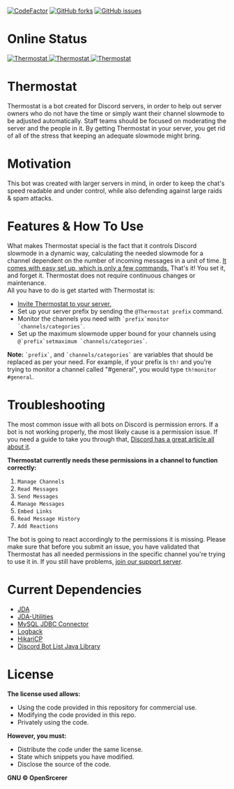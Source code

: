 [![CodeFactor](https://www.codefactor.io/repository/github/opensrcerer/thermostat/badge)](https://www.codefactor.io/repository/github/opensrcerer/thermostat)
[![GitHub forks](https://img.shields.io/github/forks/OpenSrcerer/thermostat?style=flat-square)](https://github.com/OpenSrcerer/thermostat/network)
[![GitHub issues](https://img.shields.io/github/issues/OpenSrcerer/thermostat?style=flat-square)](https://github.com/OpenSrcerer/thermostat/issues) 

# Online Status

<a href="https://top.gg/bot/700341788136833065" >
  <img src="https://top.gg/api/widget/status/700341788136833065.svg" alt="Thermostat" />
</a>
<a href="https://top.gg/bot/700341788136833065" >
  <img src="https://top.gg/api/widget/servers/700341788136833065.svg" alt="Thermostat" />
</a>
<a href="https://top.gg/bot/700341788136833065" >
  <img src="https://top.gg/api/widget/upvotes/700341788136833065.svg" alt="Thermostat" />
</a>  

# Thermostat
Thermostat is a bot created for Discord servers, in order to help out server owners who do not have the time or simply want their channel slowmode to be adjusted automatically. Staff teams should be focused on moderating the server and the people in it. By getting Thermostat in your server, you get rid of all of the stress that keeping an adequate slowmode might bring.

# Motivation
This bot was created with larger servers in mind, in order to keep the chat's speed readable and under control, while also defending against large raids & spam attacks. 

# Features & How To Use
What makes Thermostat special is the fact that it controls Discord slowmode in a dynamic way, calculating the needed slowmode for a channel dependent on the number of incoming messages in a unit of time. <a href="https://github.com/OpenSrcerer/thermostat/wiki">It comes with easy set up, which is only a few commands.</a> That's it! You set it, and forget it. Thermostat does not require continuous changes or maintenance.   
All you have to do is get started with Thermostat is:

<ul>
  <li><a href="https://top.gg/bot/700341788136833065">Invite Thermostat to your server.</a></li>
  <li>Set up your server prefix by sending the <code>@Thermostat prefix</code> command.</li>
  <li>Monitor the channels you need with <code>`prefix`monitor `channels/categories`</code>.</li>
  <li>Set up the maximum slowmode upper bound for your channels using <code>@`prefix`setmaximum `channels/categories`</code>.</li>
</ul>

**Note:** <code>\`prefix\`</code>, and <code>\`channels/categories\`</code> are variables that should be replaced as per your need. For example, if your prefix is <code>th!</code> and you're trying to monitor a channel called "#general", you would type <code>th!monitor #general</code>.

# Troubleshooting
The most common issue with all bots on Discord is permission errors. If a bot is not working properly, the most likely cause is a permission issue. If you need a guide to take you through that, <a href="https://support.discord.com/hc/en-us/articles/206029707-How-do-I-set-up-Permissions-">Discord has a great article all about it</a>.

**Thermostat currently needs these permissions in a channel to function correctly:**
<ol>
  <li><code>Manage Channels</code></li>
  <li><code>Read Messages</code></li>
  <li><code>Send Messages</code></li>
  <li><code>Manage Messages</code></li>
  <li><code>Embed Links</code></li>
  <li><code>Read Message History</code></li>
  <li><code>Add Reactions</code></li>
</ol>

The bot is going to react accordingly to the permissions it is missing. Please make sure that before you submit an issue, you have validated that Thermostat has all needed permissions in the specific channel you're trying to use it in.
If you still have problems, <a href="https://discord.gg/FnPb4nM">join our support server</a>.

# Current Dependencies
<ul>
  <li><a href="https://github.com/DV8FromTheWorld/JDA">JDA</a></li>
  <li><a href="https://github.com/JDA-Applications/JDA-Utilities">JDA-Utilities</a></li>
  <li><a href="https://dev.mysql.com/downloads/connector/j/3.1.html">MySQL JDBC Connector</a></li>
  <li><a href="http://logback.qos.ch/">Logback</a></li>
  <li><a href="https://github.com/brettwooldridge/HikariCP">HikariCP</a></li>
  <li><a href="https://github.com/DiscordBotList/DBL-Java-Library">Discord Bot List Java Library</a></li>
</ul>

# License
**The license used allows:**   
<ul>
  <li>Using the code provided in this repository for commercial use.</li>
  <li>Modifying the code provided in this repo.</li>
  <li>Privately using the code.</li>
</ul>

**However, you must:**   
<ul>
  <li>Distribute the code under the same license.</li>
  <li>State which snippets you have modified.</li>
  <li>Disclose the source of the code.</li>
</ul>   

**GNU © OpenSrcerer**

